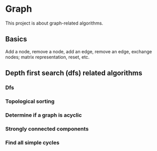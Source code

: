 # Graph

This project is about graph-related algorithms.

## Basics
Add a node, remove a node, add an edge, remove an edge, exchange nodes;
matrix representation, reset, etc.
## Depth first search (dfs) related algorithms
### Dfs
### Topological sorting
### Determine if a graph is acyclic
### Strongly connected components
### Find all simple cycles
